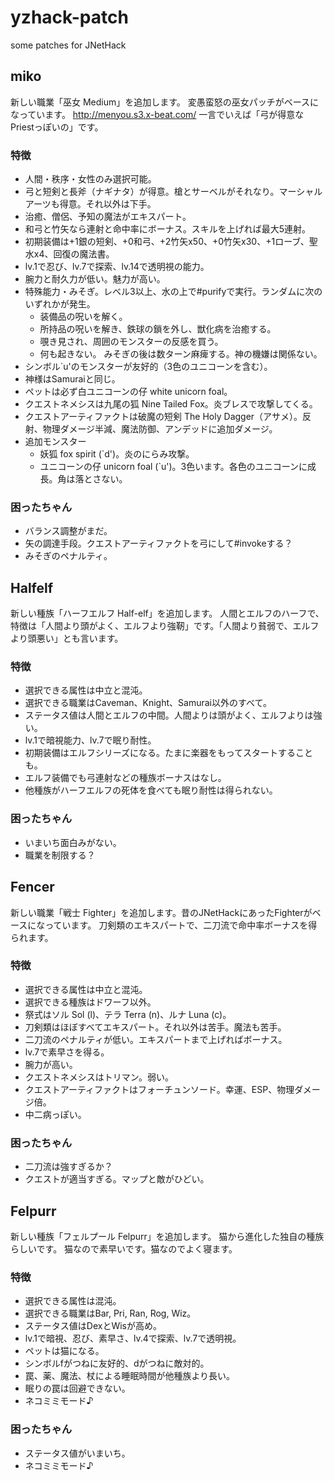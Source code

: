 # yzhack-patch
some patches for JNetHack

## miko
新しい職業「巫女 Medium」を追加します。 変愚蛮怒の巫女パッチがベースになっています。
 http://menyou.s3.x-beat.com/
一言でいえば「弓が得意なPriestっぽいの」です。
### 特徴
* 人間・秩序・女性のみ選択可能。
* 弓と短剣と長斧（ナギナタ）が得意。槍とサーベルがそれなり。マーシャルアーツも得意。それ以外は下手。
* 治癒、僧侶、予知の魔法がエキスパート。
* 和弓と竹矢なら連射と命中率にボーナス。スキルを上げれば最大5連射。
* 初期装備は+1銀の短剣、+0和弓、+2竹矢x50、+0竹矢x30、+1ローブ、聖水x4、回復の魔法書。
* lv.1で忍び、lv.7で探索、lv.14で透明視の能力。
* 腕力と耐久力が低い。魅力が高い。
* 特殊能力・みそぎ。レベル3以上、水の上で#purifyで実行。ランダムに次のいずれかが発生。
  * 装備品の呪いを解く。
  * 所持品の呪いを解き、鉄球の鎖を外し、獣化病を治癒する。
  * 覗き見され、周囲のモンスターの反感を買う。
  * 何も起きない。
みそぎの後は数ターン麻痺する。神の機嫌は関係ない。
* シンボル`u'のモンスターが友好的（3色のユニコーンを含む）。
* 神様はSamuraiと同じ。
* ペットは必ず白ユニコーンの仔 white unicorn foal。
* クエストネメシスは九尾の狐 Nine Tailed Fox。炎ブレスで攻撃してくる。
* クエストアーティファクトは破魔の短剣 The Holy Dagger（アサメ）。反射、物理ダメージ半減、魔法防御、アンデッドに追加ダメージ。
* 追加モンスター
  * 妖狐 fox spirit (`d')。炎のにらみ攻撃。
  * ユニコーンの仔 unicorn foal (`u')。3色います。各色のユニコーンに成長。角は落とさない。
### 困ったちゃん
* バランス調整がまだ。
* 矢の調達手段。クエストアーティファクトを弓にして#invokeする？
* みそぎのペナルティ。


## Halfelf
新しい種族「ハーフエルフ Half-elf」を追加します。 人間とエルフのハーフで、特徴は「人間より頭がよく、エルフより強靭」です。「人間より貧弱で、エルフより頭悪い」とも言います。
### 特徴
* 選択できる属性は中立と混沌。
* 選択できる職業はCaveman、Knight、Samurai以外のすべて。
* ステータス値は人間とエルフの中間。人間よりは頭がよく、エルフよりは強い。
* lv.1で暗視能力、lv.7で眠り耐性。
* 初期装備はエルフシリーズになる。たまに楽器をもってスタートすることも。
* エルフ装備でも弓連射などの種族ボーナスはなし。
* 他種族がハーフエルフの死体を食べても眠り耐性は得られない。
### 困ったちゃん
* いまいち面白みがない。
* 職業を制限する？

## Fencer
新しい職業「戦士 Fighter」を追加します。昔のJNetHackにあったFighterがベースになっています。 刀剣類のエキスパートで、二刀流で命中率ボーナスを得られます。
### 特徴
* 選択できる属性は中立と混沌。
* 選択できる種族はドワーフ以外。
* 祭式はソル Sol (l)、テラ Terra (n)、ルナ Luna (c)。
* 刀剣類はほぼすべてエキスパート。それ以外は苦手。魔法も苦手。
* 二刀流のペナルティが低い。エキスパートまで上げればボーナス。
* lv.7で素早さを得る。
* 腕力が高い。
* クエストネメシスはトリマン。弱い。
* クエストアーティファクトはフォーチュンソード。幸運、ESP、物理ダメージ倍。
* 中二病っぽい。
### 困ったちゃん
* 二刀流は強すぎるか？
* クエストが適当すぎる。マップと敵がひどい。

## Felpurr
新しい種族「フェルプール Felpurr」を追加します。 猫から進化した独自の種族らしいです。 猫なので素早いです。猫なのでよく寝ます。
### 特徴
* 選択できる属性は混沌。
* 選択できる職業はBar, Pri, Ran, Rog, Wiz。
* ステータス値はDexとWisが高め。
* lv.1で暗視、忍び、素早さ、lv.4で探索、lv.7で透明視。
* ペットは猫になる。
* シンボルfがつねに友好的、dがつねに敵対的。
* 罠、薬、魔法、杖による睡眠時間が他種族より長い。
* 眠りの罠は回避できない。
* ネコミミモード♪
### 困ったちゃん
* ステータス値がいまいち。
* ネコミミモード♪
